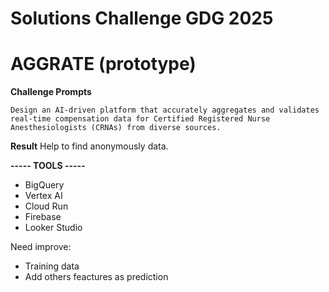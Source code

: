 # Solutions Challenge GDG 2025
# AGGRATE (prototype)

**Challenge Prompts**
```
Design an AI-driven platform that accurately aggregates and validates real-time compensation data for Certified Registered Nurse Anesthesiologists (CRNAs) from diverse sources.
```
**Result**
Help to find anonymously data.

**----- TOOLS  -----**
- BigQuery
- Vertex AI
- Cloud Run
- Firebase
- Looker Studio



Need improve:
- Training data
- Add others feactures as prediction
